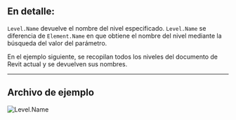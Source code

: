 ## En detalle:
`Level.Name` devuelve el nombre del nivel especificado. `Level.Name` se diferencia de `Element.Name` en que obtiene el nombre del nivel mediante la búsqueda del valor del parámetro.

En el ejemplo siguiente, se recopilan todos los niveles del documento de Revit actual y se devuelven sus nombres.
___
## Archivo de ejemplo

![Level.Name](./Revit.Elements.Level.Name_img.jpg)
